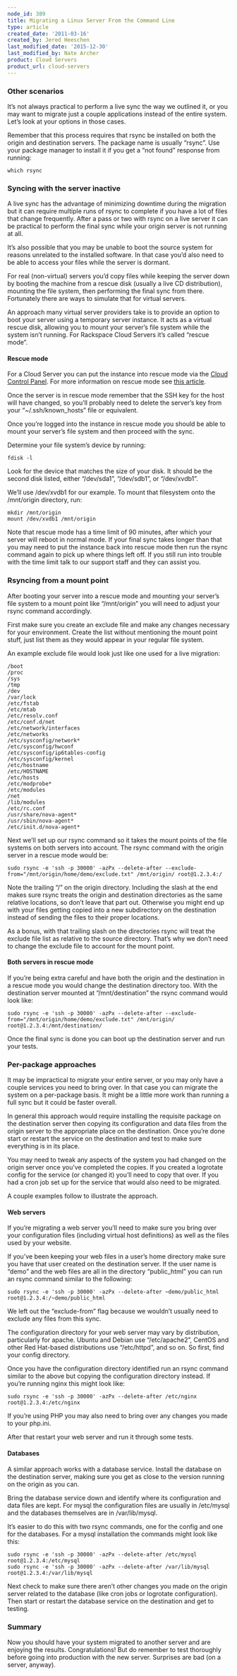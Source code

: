 ```yaml
---
node_id: 389
title: Migrating a Linux Server From the Command Line
type: article
created_date: '2011-03-16'
created_by: Jered Heeschen
last_modified_date: '2015-12-30'
last_modified_by: Nate Archer
product: Cloud Servers
product_url: cloud-servers
---
```


### Other scenarios

It&rsquo;s not always practical to perform a live sync the way we outlined it,
or you may want to migrate just a couple applications instead of the
entire system. Let&rsquo;s look at your options in those cases.

Remember that this process requires that rsync be installed on both the
origin and destination servers. The package name is usually &ldquo;rsync&rdquo;. Use
your package manager to install it if you get a &ldquo;not found&rdquo; response
from running:

    which rsync

### Syncing with the server inactive

A live sync has the advantage of minimizing downtime during the
migration but it can require multiple runs of rsync to complete if you
have a lot of files that change frequently. After a pass or two with
rsync on a live server it can be practical to perform the final sync
while your origin server is not running at all.

It&rsquo;s also possible that you may be unable to boot the source system for
reasons unrelated to the installed software. In that case you&rsquo;d also
need to be able to access your files while the server is dormant.

For real (non-virtual) servers you&rsquo;d copy files while keeping the server
down by booting the machine from a rescue disk (usually a live CD
distribution), mounting the file system, then performing the final sync
from there. Fortunately there are ways to simulate that for virtual
servers.

An approach many virtual server providers take is to provide an option
to boot your server using a temporary server instance. It acts as a
virtual rescue disk, allowing you to mount your server&rsquo;s file system
while the system isn&rsquo;t running. For Rackspace Cloud Servers it&rsquo;s called
&ldquo;rescue mode&rdquo;.

#### Rescue mode

For a Cloud Server you can put the instance into rescue mode via
the [Cloud Control
Panel](https://mycloud.rackspace.com "Next-Gen Cloud Control Panel").
For more information on rescue mode see [this
article](/how-to/rescue-mode "How to use rescue mode").

Once the server is in rescue mode remember that the SSH key for the host
will have changed, so you&rsquo;ll probably need to delete the server&rsquo;s key
from your &ldquo;\~/.ssh/known\_hosts&rdquo; file or equivalent.

Once you&rsquo;re logged into the instance in rescue mode you should be able
to mount your server&rsquo;s file system and then proceed with the sync.

Determine your file system&rsquo;s device by running:

    fdisk -l

Look for the device that matches the size of your disk. It should be the
second disk listed, either &ldquo;/dev/sda1&rdquo;, &ldquo;/dev/sdb1&rdquo;, or &ldquo;/dev/xvdb1&rdquo;.

We&rsquo;ll use /dev/xvdb1 for our example. To mount that filesystem onto the
/mnt/origin directory, run:

    mkdir /mnt/origin
    mount /dev/xvdb1 /mnt/origin

Note that rescue mode has a time limit of 90 minutes, after which your
server will reboot in normal mode. If your final sync takes longer than
that you may need to put the instance back into rescue mode then run the
rsync command again to pick up where things left off. If you still run
into trouble with the time limit talk to our support staff and they can
assist you.

### Rsyncing from a mount point

After booting your server into a rescue mode and mounting your server&rsquo;s
file system to a mount point like &ldquo;/mnt/origin&rdquo; you will need to adjust
your rsync command accordingly.

First make sure you create an exclude file and make any changes
necessary for your environment. Create the list without mentioning the
mount point stuff, just list them as they would appear in your regular
file system.

An example exclude file would look just like one used for a live
migration:

    /boot
    /proc
    /sys
    /tmp
    /dev
    /var/lock
    /etc/fstab
    /etc/mtab
    /etc/resolv.conf
    /etc/conf.d/net
    /etc/network/interfaces
    /etc/networks
    /etc/sysconfig/network*
    /etc/sysconfig/hwconf
    /etc/sysconfig/ip6tables-config
    /etc/sysconfig/kernel
    /etc/hostname
    /etc/HOSTNAME
    /etc/hosts
    /etc/modprobe*
    /etc/modules
    /net
    /lib/modules
    /etc/rc.conf
    /usr/share/nova-agent*
    /usr/sbin/nova-agent*
    /etc/init.d/nova-agent*

Next we&rsquo;ll set up our rsync command so it takes the mount points of the
file systems on both servers into account. The rsync command with the
origin server in a rescue mode would be:

    sudo rsync -e 'ssh -p 30000' -azPx --delete-after --exclude-from="/mnt/origin/home/demo/exclude.txt" /mnt/origin/ root@1.2.3.4:/

Note the trailing &ldquo;/&rdquo; on the origin directory. Including the slash at
the end makes sure rsync treats the origin and destination directories
as the same relative locations, so don&rsquo;t leave that part out. Otherwise
you might end up with your files getting copied into a new subdirectory
on the destination instead of sending the files to their proper
locations.

As a bonus, with that trailing slash on the directories rsync will treat
the exclude file list as relative to the source directory. That&rsquo;s why we
don&rsquo;t need to change the exclude file to account for the mount point.

#### Both servers in rescue mode

If you&rsquo;re being extra careful and have both the origin and the
destination in a rescue mode you would change the destination directory
too. With the destination server mounted at &ldquo;/mnt/destination&rdquo; the rsync
command would look like:

    sudo rsync -e 'ssh -p 30000' -azPx --delete-after --exclude-from="/mnt/origin/home/demo/exclude.txt" /mnt/origin/ root@1.2.3.4:/mnt/destination/

Once the final sync is done you can boot up the destination server and
run your tests.

### Per-package approaches

It may be impractical to migrate your entire server, or you may only
have a couple services you need to bring over. In that case you can
migrate the system on a per-package basis. It might be a little more
work than running a full sync but it could be faster overall.

In general this approach would require installing the requisite package
on the destination server then copying its configuration and data files
from the origin server to the appropriate place on the destination. Once
you&rsquo;re done start or restart the service on the destination and test to
make sure everything is in its place.

You may need to tweak any aspects of the system you had changed on the
origin server once you&rsquo;ve completed the copies. If you created a
logrotate config for the service (or changed it) you&rsquo;ll need to copy
that over. If you had a cron job set up for the service that would also
need to be migrated.

A couple examples follow to illustrate the approach.

#### Web servers

If you&rsquo;re migrating a web server you&rsquo;ll need to make sure you bring over
your configuration files (including virtual host definitions) as well as
the files used by your website.

If you&rsquo;ve been keeping your web files in a user&rsquo;s home directory make
sure you have that user created on the destination server. If the user
name is &ldquo;demo&rdquo; and the web files are all in the directory &ldquo;public\_html&rdquo;
you can run an rsync command similar to the following:

    sudo rsync -e 'ssh -p 30000' -azPx --delete-after ~demo/public_html root@1.2.3.4:/~demo/public_html

We left out the &ldquo;exclude-from&rdquo; flag because we wouldn&rsquo;t usually need to
exclude any files from this sync.

The configuration directory for your web server may vary by
distribution, particularly for apache. Ubuntu and Debian use
&ldquo;/etc/apache2&rdquo;, CentOS and other Red Hat-based distributions use
&ldquo;/etc/httpd&rdquo;, and so on. So first, find your config directory.

Once you have the configuration directory identified run an rsync
command similar to the above but copying the configuration directory
instead. If you&rsquo;re running nginx this might look like:

    sudo rsync -e 'ssh -p 30000' -azPx --delete-after /etc/nginx root@1.2.3.4:/etc/nginx

If you&rsquo;re using PHP you may also need to bring over any changes you made
to your php.ini.

After that restart your web server and run it through some tests.

#### Databases

A similar approach works with a database service. Install the database
on the destination server, making sure you get as close to the version
running on the origin as you can.

Bring the database service down and identify where its configuration and
data files are kept. For mysql the configuration files are usually in
/etc/mysql and the databases themselves are in /var/lib/mysql.

It&rsquo;s easier to do this with two rsync commands, one for the config and
one for the databases. For a mysql installation the commands might look
like this:

    sudo rsync -e 'ssh -p 30000' -azPx --delete-after /etc/mysql root@1.2.3.4:/etc/mysql
    sudo rsync -e 'ssh -p 30000' -azPx --delete-after /var/lib/mysql root@1.2.3.4:/var/lib/mysql

Next check to make sure there aren&rsquo;t other changes you made on the
origin server related to the database (like cron jobs or logrotate
configuration). Then start or restart the database service on the
destination and get to testing.

### Summary

Now you should have your system migrated to another server and are
enjoying the results. Congratulations! But do remember to test
thoroughly before going into production with the new server. Surprises
are bad (on a server, anyway).

